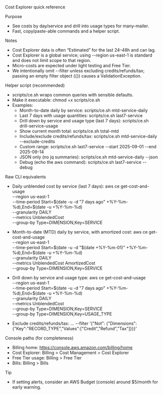 Cost Explorer quick reference

Purpose
- See costs by day/service and drill into usage types for many-mailer.
- Fast, copy/paste-able commands and a helper script.

Notes
- Cost Explorer data is often “Estimated” for the last 24–48h and can lag.
- Cost Explorer is a global service; using --region us-east-1 is standard and does not limit scope to that region.
- Micro-costs are expected under light testing and Free Tier.
 - We intentionally omit --filter unless excluding credits/refunds/tax; passing an empty filter object ({}) causes a ValidationException.

Helper script (recommended)
- scripts/ce.sh wraps common queries with sensible defaults.
- Make it executable: chmod +x scripts/ce.sh
- Examples:
  - Month-to-date daily by service:
    scripts/ce.sh mtd-service-daily
  - Last 7 days with usage quantities:
    scripts/ce.sh last7-service
  - Drill down by service and usage type (last 7 days):
    scripts/ce.sh drill-service-usage
  - Show current month total:
    scripts/ce.sh total-mtd
  - Include/exclude credits/refunds/tax:
    scripts/ce.sh mtd-service-daily --exclude-credits
  - Custom range:
    scripts/ce.sh last7-service --start 2025-09-01 --end 2025-09-14
  - JSON only (no jq summaries):
    scripts/ce.sh mtd-service-daily --json
  - Debug (echo the aws command):
    scripts/ce.sh last7-service --debug

Raw CLI equivalents
- Daily unblended cost by service (last 7 days):
  aws ce get-cost-and-usage \
    --region us-east-1 \
    --time-period Start=$(date -u -d "7 days ago" +%Y-%m-%d),End=$(date -u +%Y-%m-%d) \
    --granularity DAILY \
    --metrics UnblendedCost \
    --group-by Type=DIMENSION,Key=SERVICE

- Month-to-date (MTD) daily by service, with amortized cost:
  aws ce get-cost-and-usage \
    --region us-east-1 \
    --time-period Start=$(date -u -d "$(date +%Y-%m-01)" +%Y-%m-%d),End=$(date -u +%Y-%m-%d) \
    --granularity DAILY \
    --metrics UnblendedCost AmortizedCost \
    --group-by Type=DIMENSION,Key=SERVICE

- Drill down by service and usage type:
  aws ce get-cost-and-usage \
    --region us-east-1 \
    --time-period Start=$(date -u -d "7 days ago" +%Y-%m-%d),End=$(date -u +%Y-%m-%d) \
    --granularity DAILY \
    --metrics UnblendedCost \
    --group-by Type=DIMENSION,Key=SERVICE \
    --group-by Type=DIMENSION,Key=USAGE_TYPE

- Exclude credits/refunds/tax:
  ... --filter '{"Not": {"Dimensions": {"Key":"RECORD_TYPE","Values":["Credit","Refund","Tax"]}}}'

Console paths (for completeness)
- Billing home: https://console.aws.amazon.com/billing/home
- Cost Explorer: Billing > Cost Management > Cost Explorer
- Free Tier usage: Billing > Free Tier
- Bills: Billing > Bills

Tip
- If setting alerts, consider an AWS Budget (console) around $5/month for early warning.

